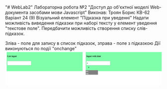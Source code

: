 "# WebLab2" Лабораторна робота №2 "Доступ до об'єктної моделі Web-документа засобами мови Javascript" 
Виконав: Троян Борис КВ-62 
Варіант 24 (9)
Візуальний елемент "Підказка при уведенні"
Надати можливість виведення підказки при наборі тексту у елемент уведення "текстове поле".
Передбачити можливість створення списку слів-підказок.

Зліва - поле для запису в список підказок, зправа - поле з підказкою
Дії виконуються по події "onchange"
![Example](./1.PNG)
